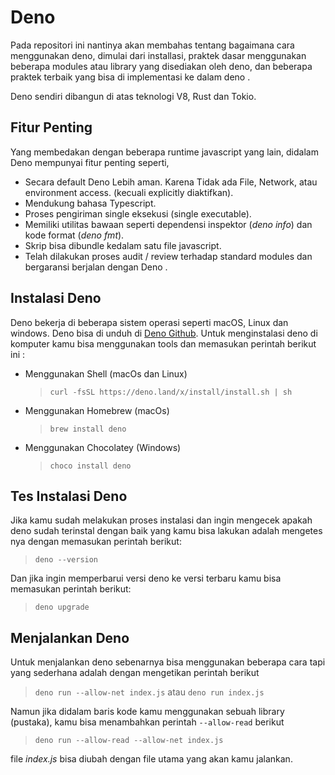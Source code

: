 # Deno

Pada repositori ini nantinya akan membahas tentang bagaimana cara menggunakan deno, dimulai dari installasi, praktek dasar menggunakan beberapa modules atau library yang disediakan oleh deno, dan beberapa praktek terbaik yang bisa di implementasi ke dalam deno .

Deno sendiri dibangun di atas teknologi V8, Rust dan Tokio.

## Fitur Penting

Yang membedakan dengan beberapa runtime javascript yang lain, didalam Deno  mempunyai fitur penting seperti,

- Secara default Deno Lebih aman. Karena Tidak ada File, Network, atau environment access. (kecuali explicitly diaktifkan).
- Mendukung bahasa Typescript.
- Proses pengiriman single eksekusi (single executable).
- Memiliki utilitas bawaan seperti dependensi inspektor (*deno info*) dan kode format (*deno fmt*).
- Skrip bisa dibundle kedalam satu file javascript.
- Telah dilakukan proses audit / review terhadap standard modules dan bergaransi berjalan dengan Deno .  

## Instalasi Deno

Deno bekerja di beberapa sistem operasi seperti macOS, Linux dan windows. Deno bisa di unduh di [Deno Github](https://github.com/denoland/deno_install). Untuk menginstalasi deno di komputer kamu bisa menggunakan tools dan memasukan perintah berikut ini :  

- Menggunakan Shell (macOs dan Linux)
    > `curl -fsSL https://deno.land/x/install/install.sh | sh`  
- Menggunakan Homebrew (macOs)  
    > `brew install deno`  
- Menggunakan Chocolatey (Windows)  
    > `choco install deno`  

## Tes Instalasi Deno

Jika kamu sudah melakukan proses instalasi dan ingin mengecek apakah deno sudah terinstal dengan baik yang kamu bisa lakukan adalah mengetes nya dengan memasukan perintah berikut:
> `deno --version`  

Dan jika ingin memperbarui versi deno ke versi terbaru kamu bisa memasukan perintah berikut:
> `deno upgrade`

## Menjalankan Deno

Untuk menjalankan deno sebenarnya bisa menggunakan beberapa cara tapi yang sederhana adalah dengan mengetikan perintah berikut  

> `deno run --allow-net index.js` atau `deno run index.js`  

Namun jika didalam baris kode kamu menggunakan sebuah library (pustaka), kamu bisa menambahkan perintah `--allow-read` berikut  

> `deno run --allow-read --allow-net index.js`

file *index.js* bisa diubah dengan file utama yang akan kamu jalankan.
